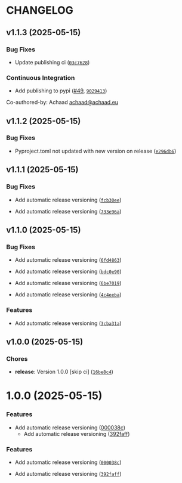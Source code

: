 # CHANGELOG


## v1.1.3 (2025-05-15)

### Bug Fixes

- Update publishing ci
  ([`03c7628`](https://github.com/Achaad/StabiliserSuite/commit/03c7628e8104dccd876e184f2915c48f8da39780))

### Continuous Integration

- Add publishing to pypi ([#49](https://github.com/Achaad/StabiliserSuite/pull/49),
  [`9029413`](https://github.com/Achaad/StabiliserSuite/commit/902941370e4f59ca51aa5a221c8c3cee35e93978))

Co-authored-by: Achaad <achaad@achaad.eu>


## v1.1.2 (2025-05-15)

### Bug Fixes

- Pyproject.toml not updated with new version on release
  ([`e296db6`](https://github.com/Achaad/StabiliserSuite/commit/e296db6584c1aa0f26cb8371a817801016689de1))


## v1.1.1 (2025-05-15)

### Bug Fixes

- Add automatic release versioning
  ([`fcb30ee`](https://github.com/Achaad/StabiliserSuite/commit/fcb30eebb94398eecc654f1c153f4f0e7fd0dd01))

- Add automatic release versioning
  ([`733e96a`](https://github.com/Achaad/StabiliserSuite/commit/733e96a4101eeeb3e1b7e2c94f84defccf857e6d))


## v1.1.0 (2025-05-15)

### Bug Fixes

- Add automatic release versioning
  ([`6fd4863`](https://github.com/Achaad/StabiliserSuite/commit/6fd4863fe7ba4297fa12c40fb9d144f322fc273b))

- Add automatic release versioning
  ([`bdc0e90`](https://github.com/Achaad/StabiliserSuite/commit/bdc0e9086c215d765465c652f54b38c5d5df28f3))

- Add automatic release versioning
  ([`6be7019`](https://github.com/Achaad/StabiliserSuite/commit/6be701948328b77b9cef43a573cc1a542feab64a))

- Add automatic release versioning
  ([`4c4eeba`](https://github.com/Achaad/StabiliserSuite/commit/4c4eeba7e7b9960adfb7c72d960d8ec5f1682562))

### Features

- Add automatic release versioning
  ([`3cba31a`](https://github.com/Achaad/StabiliserSuite/commit/3cba31acf963edc06032bf9d83eb885293a59823))


## v1.0.0 (2025-05-15)

### Chores

- **release**: Version 1.0.0 [skip ci]
  ([`16be8c4`](https://github.com/Achaad/StabiliserSuite/commit/16be8c42a83ca2917ad3d9712ee492bc33454af0))

# 1.0.0 (2025-05-15)

### Features

* Add automatic release versioning
  ([000038c](https://github.com/Achaad/StabiliserSuite/commit/000038c08a7a0082ec8ac3a2986fcd299da55416))
  * Add automatic release versioning
  ([392faff](https://github.com/Achaad/StabiliserSuite/commit/392faff879fbdc4503e27d0d050319b4d0b9da13))

### Features

- Add automatic release versioning
  ([`000038c`](https://github.com/Achaad/StabiliserSuite/commit/000038c08a7a0082ec8ac3a2986fcd299da55416))

- Add automatic release versioning
  ([`392faff`](https://github.com/Achaad/StabiliserSuite/commit/392faff879fbdc4503e27d0d050319b4d0b9da13))
